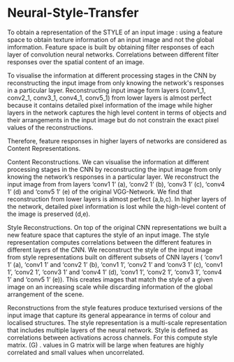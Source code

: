 # Neural-Style-Transfer

To obtain a representation of the STYLE of an input image : using a feature space to obtain texture information of an input image and not the global imformation. Feature space is built by obtaining filter responses of each layer of convolution neural networks. Correlations between different filter responses over the spatial content of an image. 

To visualise the information at different processing stages in the CNN by reconstructing the input image from only knowing the network's responses in a particular layer. Reconstructing input image form layers (conv1_1, conv2_1, conv3_1, conv4_1, conv5_1) from lower layers is almost perfect because it contains detailed pixel information of the image while higher layers in the network captures the high level content in terms of objects and their arrangements in the input image but do not constrain the exact pixel values of the reconstructions. 

Therefore, feature responses in higher layers of networks are considered as Content Representations. 

Content Reconstructions. We can visualise the information at different processing stages in the CNN by reconstructing the input image from only knowing
the network’s responses in a particular layer. We reconstruct the input image from from layers ‘conv1 1’ (a), ‘conv2 1’ (b), ‘conv3 1’ (c), ‘conv4 1’ (d) and ‘conv5 1’ (e) of the original VGG-Network. We find that reconstruction from lower layers is almost perfect (a,b,c). In higher layers of the network, detailed pixel information is lost while the high-level content of the image is preserved (d,e). 

Style Reconstructions. On top of the original CNN representations we built a new feature space that captures the style of an input image. The style representation computes correlations between the different features in different layers of the CNN. We reconstruct the style of the input image from style representations built on different subsets of CNN layers ( ‘conv1 1’ (a), ‘conv1 1’ and ‘conv2 1’ (b), ‘conv1 1’, ‘conv2 1’ and ‘conv3 1’ (c), ‘conv1 1’, ‘conv2 1’, ‘conv3 1’ and ‘conv4 1’ (d), ‘conv1 1’, ‘conv2 1’, ‘conv3 1’, ‘conv4 1’ and ‘conv5 1’ (e)). This creates images that match the style of a given image on an increasing scale while discarding information of the global arrangement of the scene.

Reconstructions from the style features produce texturised versions of the input image that capture its general appearance in terms of colour and localised structures.
The style representation is a multi-scale representation that includes multiple layers of the neural network. Style is defined as correlations between activations across channels. For this compute style matrix. (G) . values in G matrix will be large when features are highly correlated and small values when uncorrelated. 
